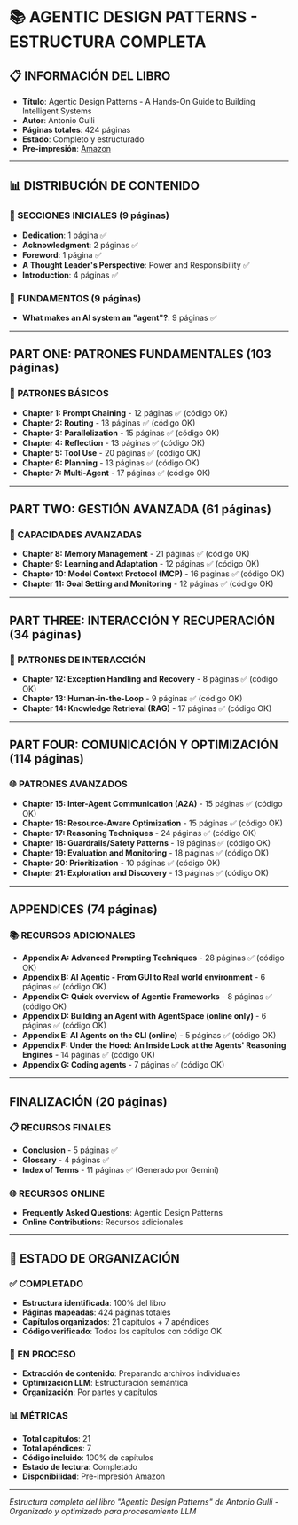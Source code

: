 # 📚 AGENTIC DESIGN PATTERNS - ESTRUCTURA COMPLETA

## 📋 INFORMACIÓN DEL LIBRO
- **Título**: Agentic Design Patterns - A Hands-On Guide to Building Intelligent Systems
- **Autor**: Antonio Gulli
- **Páginas totales**: 424 páginas
- **Estado**: Completo y estructurado
- **Pre-impresión**: [Amazon](https://www.amazon.com/Agentic-Design-Patterns-Hands-Intelligent/dp/3032014018/)

---

## 📊 DISTRIBUCIÓN DE CONTENIDO

### 📄 SECCIONES INICIALES (9 páginas)
- **Dedication**: 1 página ✅
- **Acknowledgment**: 2 páginas ✅
- **Foreword**: 1 página ✅
- **A Thought Leader's Perspective**: Power and Responsibility ✅
- **Introduction**: 4 páginas ✅

### 🎯 FUNDAMENTOS (9 páginas)
- **What makes an AI system an "agent"?**: 9 páginas ✅

---

## PART ONE: PATRONES FUNDAMENTALES (103 páginas)

### 🔗 PATRONES BÁSICOS
- **Chapter 1: Prompt Chaining** - 12 páginas ✅ (código OK)
- **Chapter 2: Routing** - 13 páginas ✅ (código OK)
- **Chapter 3: Parallelization** - 15 páginas ✅ (código OK)
- **Chapter 4: Reflection** - 13 páginas ✅ (código OK)
- **Chapter 5: Tool Use** - 20 páginas ✅ (código OK)
- **Chapter 6: Planning** - 13 páginas ✅ (código OK)
- **Chapter 7: Multi-Agent** - 17 páginas ✅ (código OK)

---

## PART TWO: GESTIÓN AVANZADA (61 páginas)

### 🧠 CAPACIDADES AVANZADAS
- **Chapter 8: Memory Management** - 21 páginas ✅ (código OK)
- **Chapter 9: Learning and Adaptation** - 12 páginas ✅ (código OK)
- **Chapter 10: Model Context Protocol (MCP)** - 16 páginas ✅ (código OK)
- **Chapter 11: Goal Setting and Monitoring** - 12 páginas ✅ (código OK)

---

## PART THREE: INTERACCIÓN Y RECUPERACIÓN (34 páginas)

### 🔄 PATRONES DE INTERACCIÓN
- **Chapter 12: Exception Handling and Recovery** - 8 páginas ✅ (código OK)
- **Chapter 13: Human-in-the-Loop** - 9 páginas ✅ (código OK)
- **Chapter 14: Knowledge Retrieval (RAG)** - 17 páginas ✅ (código OK)

---

## PART FOUR: COMUNICACIÓN Y OPTIMIZACIÓN (114 páginas)

### 🌐 PATRONES AVANZADOS
- **Chapter 15: Inter-Agent Communication (A2A)** - 15 páginas ✅ (código OK)
- **Chapter 16: Resource-Aware Optimization** - 15 páginas ✅ (código OK)
- **Chapter 17: Reasoning Techniques** - 24 páginas ✅ (código OK)
- **Chapter 18: Guardrails/Safety Patterns** - 19 páginas ✅ (código OK)
- **Chapter 19: Evaluation and Monitoring** - 18 páginas ✅ (código OK)
- **Chapter 20: Prioritization** - 10 páginas ✅ (código OK)
- **Chapter 21: Exploration and Discovery** - 13 páginas ✅ (código OK)

---

## APPENDICES (74 páginas)

### 📚 RECURSOS ADICIONALES
- **Appendix A: Advanced Prompting Techniques** - 28 páginas ✅ (código OK)
- **Appendix B: AI Agentic - From GUI to Real world environment** - 6 páginas ✅ (código OK)
- **Appendix C: Quick overview of Agentic Frameworks** - 8 páginas ✅ (código OK)
- **Appendix D: Building an Agent with AgentSpace (online only)** - 6 páginas ✅ (código OK)
- **Appendix E: AI Agents on the CLI (online)** - 5 páginas ✅ (código OK)
- **Appendix F: Under the Hood: An Inside Look at the Agents' Reasoning Engines** - 14 páginas ✅ (código OK)
- **Appendix G: Coding agents** - 7 páginas ✅ (código OK)

---

## FINALIZACIÓN (20 páginas)

### 📋 RECURSOS FINALES
- **Conclusion** - 5 páginas ✅
- **Glossary** - 4 páginas ✅
- **Index of Terms** - 11 páginas ✅ (Generado por Gemini)

### 🌐 RECURSOS ONLINE
- **Frequently Asked Questions**: Agentic Design Patterns
- **Online Contributions**: Recursos adicionales

---

## 🎯 ESTADO DE ORGANIZACIÓN

### ✅ COMPLETADO
- **Estructura identificada**: 100% del libro
- **Páginas mapeadas**: 424 páginas totales
- **Capítulos organizados**: 21 capítulos + 7 apéndices
- **Código verificado**: Todos los capítulos con código OK

### 🔄 EN PROCESO
- **Extracción de contenido**: Preparando archivos individuales
- **Optimización LLM**: Estructuración semántica
- **Organización**: Por partes y capítulos

### 📊 MÉTRICAS
- **Total capítulos**: 21
- **Total apéndices**: 7
- **Código incluido**: 100% de capítulos
- **Estado de lectura**: Completado
- **Disponibilidad**: Pre-impresión Amazon

---

*Estructura completa del libro "Agentic Design Patterns" de Antonio Gulli - Organizado y optimizado para procesamiento LLM*
